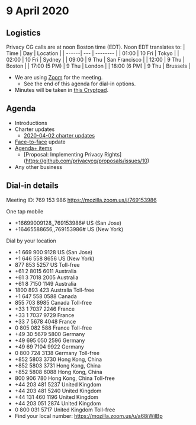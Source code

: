 # 9 April 2020

## Logistics

Privacy CG calls are at noon Boston time (EDT). Noon EDT translates to:
| Time  | Day | Location |
| ------| --- | -------- |
| 01:00 | 10 Fri | Tokyo |
| 02:00 | 10 Fri | Sydney |
| 09:00 | 9 Thu | San Francisco |
| 12:00 | 9 Thu | Boston |
| 17:00 (5 PM) | 9 Thu | London |
| 18:00 (6 PM) | 9 Thu | Brussels |

* We are using [Zoom](https://mozilla.zoom.us/j/769153986) for the meeting.
    * See the end of this agenda for dial-in options.
* Minutes will be taken in [this Cryptpad](https://cryptpad.w3ctag.org/code/#/2/code/edit/ZrkcuhmVbx1OGyWlTX5L0j8T/).

## Agenda
* Introductions
* Charter updates
  * [2020-04-02 charter updates](https://github.com/privacycg/admin/issues/12)
* [Face-to-face](https://github.com/privacycg/meetings/issues/3) update
* [Agenda+ items](https://github.com/search?q=org%3Aprivacycg+label%3Aagenda%2B&unscoped_q=label%3Aagenda%2B)
  * [Proposal: Implementing Privacy Rights] (https://github.com/privacycg/proposals/issues/10)
* Any other business

## Dial-in details
Meeting ID: 769 153 986
https://mozilla.zoom.us/j/769153986

One tap mobile
* +16699009128,,769153986# US (San Jose)
* +16465588656,,769153986# US (New York)

Dial by your location
* +1 669 900 9128 US (San Jose)
* +1 646 558 8656 US (New York)
* 877 853 5257 US Toll-free
* +61 2 8015 6011 Australia
* +61 3 7018 2005 Australia
* +61 8 7150 1149 Australia
* 1800 893 423 Australia Toll-free
* +1 647 558 0588 Canada
* 855 703 8985 Canada Toll-free
* +33 1 7037 2246 France
* +33 1 7037 9729 France
* +33 7 5678 4048 France
* 0 805 082 588 France Toll-free
* +49 30 5679 5800 Germany
* +49 695 050 2596 Germany
* +49 69 7104 9922 Germany
* 0 800 724 3138 Germany Toll-free
* +852 5803 3730 Hong Kong, China
* +852 5803 3731 Hong Kong, China
* +852 5808 6088 Hong Kong, China
* 800 906 780 Hong Kong, China Toll-free
* +44 203 481 5237 United Kingdom
* +44 203 481 5240 United Kingdom
* +44 131 460 1196 United Kingdom
* +44 203 051 2874 United Kingdom
* 0 800 031 5717 United Kingdom Toll-free
* Find your local number: https://mozilla.zoom.us/u/a68iWilBp
